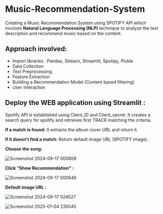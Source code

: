# Music-Recommendation-System

Creating a Music Recommendation System using SPOTIFY API which involves **Natural Language Processing (NLP)** technique to analyze the text description and recommend music based on the content.


## Approach involved:

* Import libraries : Pandas, Sklearn, Streamlit, Spotipy, Pickle
* Data Collection
* Text Preprocessing
* Feature Extraction
* Building a Recommendation Model (Content based filtering)
* User Interaction

## Deploy the WEB application using Streamlit :

Spotify API is established using Client_ID and Client_secret.
It creates a search query for spotify and retrieves first TRACK matching the criteria.


**If a match is found:**
  It extracts the album cover URL and return it.
   
**If it doesn't find a match:**
  Return default image URL (SPOTIFY image).

  
**Choose the song:**
  
![Screenshot 2024-09-17 000809](https://github.com/user-attachments/assets/b0842f7b-b235-417e-9418-70ede80baef0)

**Click "Show Recommendation" :**

  ![Screenshot 2024-09-17 000846](https://github.com/user-attachments/assets/bb928a40-8c06-4ce8-a808-420912c86fc2)

**Default image URL :**

![Screenshot 2024-09-17 024527](https://github.com/user-attachments/assets/d1dd815e-dc5d-4221-8a1c-eccba1dd76d8)


![Screenshot 2025-01-04 235045](https://github.com/user-attachments/assets/b3f9371d-b885-4f1e-8dae-8d5f401dd382)







